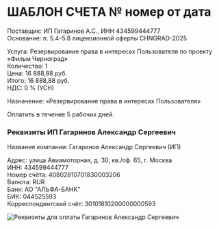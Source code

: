 # ШАБЛОН СЧЕТА № номер от дата  

Поставщик: ИП Гагаринов А.С., ИНН 434599444777  
Основание: п. 5.4–5.8 лицензионной оферты CHNGRAD-2025  

Услуга: Резервирование права в интересах Пользователя по проекту «Фильм Черноград»  
Количество: 1  
Цена: 16 888,88 руб.  
Итого: 16 888,88 руб.  
НДС: 0 % (УСН)  

Назначение: «Резервирование права в интересах Пользователя»  

Оплатить в течение 5 рабочих дней.  

### Реквизиты ИП Гагаринов Александр Сергеевич


Название компании: Гагаринов Александр Сергеевич (ИП)

Адрес: улица Авиамоторная, д. 30, кв./оф. 65, г. Москва   
ИНН: 434599444777   
Номер счёта: 40802810701830003206   
Валюта: RUR   
Банк: АО "АЛЬФА-БАНК"   
БИК: 044525593   
Корреспондентский счёт: 30101810200000000593   


![Реквизиты для оплаты Гагаринов Александр Сергеевич](/qr.jpg)
